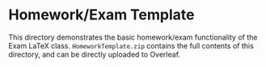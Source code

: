 # Homework/Exam Template

This directory demonstrates the basic homework/exam functionality of the Exam LaTeX class.
`HomeworkTemplate.zip` contains the full contents of this directory, and can be directly uploaded to Overleaf.
